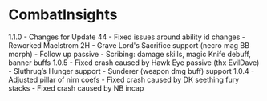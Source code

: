 # CombatInsights
1.1.0
    - Changes for Update 44
    - Fixed issues around ability id changes
    - Reworked Maelstrom 2H
    - Grave Lord's Sacrifice support (necro mag BB morph)
    - Follow up passive
    - Scribing: damage skills, magic Knife debuff, banner buffs
1.0.5
    - Fixed crash caused by Hawk Eye passive (thx EvilDave)
    - Sluthrug’s Hunger support
    - Sunderer (weapon dmg buff) support
1.0.4
    - Adjusted pillar of nirn coefs
    - Fixed crash caused by DK seething fury stacks
    - Fixed crash caused by NB incap
    
    